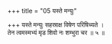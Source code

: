 +++
title = "05 यस्ते मन्युः"

+++
यस्ते मन्युः सहस्राक्ष विषेण परिषिच्यते ।  
तेन त्वमस्मभ्यं मृड शिवो नः शम्भुरा चर ॥ ५ ॥